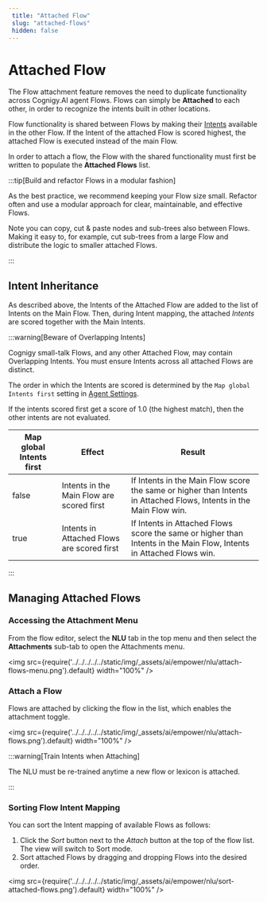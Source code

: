 ```yaml
---
 title: "Attached Flow" 
 slug: "attached-flows" 
 hidden: false 
---
```

# Attached Flow

The Flow attachment feature removes the need to duplicate functionality across Cognigy.AI agent Flows. Flows can simply be **Attached** to each other, in order to recognize the intents built in other locations.

Flow functionality is shared between Flows by making their [Intents](../overview.md#intents) available in the other Flow. If the Intent of the attached Flow is scored highest, the attached Flow is executed instead of the main Flow.

In order to attach a flow, the Flow with the shared functionality must first be written to populate the **Attached Flows** list.

:::tip[Build and refactor Flows in a modular fashion]

  As the best practice, we recommend keeping your Flow size small. Refactor often and use a modular approach for clear, maintainable, and effective Flows.

  Note you can copy, cut & paste nodes and sub-trees also between Flows. Making it easy to, for example, cut sub-trees from a large Flow and distribute the logic to smaller attached Flows.

:::


## Intent Inheritance

As described above, the Intents of the Attached Flow are added to the list of Intents on the Main Flow. Then, during Intent mapping, the attached *Intents* are scored together with the Main Intents.

:::warning[Beware of Overlapping Intents]

  Cognigy small-talk Flows, and any other Attached Flow, may contain Overlapping Intents. You must ensure Intents across all attached Flows are distinct.

  The order in which the Intents are scored is determined by the `Map global Intents first` setting in [Agent Settings](../../../administer/access/project-settings.md).

  If the intents scored first get a score of 1.0 (the highest match), then the other intents are not evaluated.

  | Map global Intents first | Effect                                     | Result                                                                                                              |
  |--------------------------|--------------------------------------------|---------------------------------------------------------------------------------------------------------------------|
  | false                    | Intents in the Main Flow are scored first  | If Intents in the Main Flow score the same or higher than Intents in Attached Flows, Intents in the Main Flow win.  |
  | true                     | Intents in Attached Flows are scored first | If Intents in Attached Flows score the same or higher than Intents in the Main Flow, Intents in Attached Flows win. |

:::


## Managing Attached Flows

### Accessing the Attachment Menu

From the flow editor, select the **NLU** tab in the top menu and then select the **Attachments** sub-tab to open the Attachments menu.

<img src={require('../../../../../static/img/_assets/ai/empower/nlu/attach-flows-menu.png').default} width="100%" />

### Attach a Flow

Flows are attached by clicking the flow in the list, which enables the attachment toggle.

<img src={require('../../../../../static/img/_assets/ai/empower/nlu/attach-flows.png').default} width="100%" />

:::warning[Train Intents when Attaching]

  The NLU must be re-trained anytime a new flow or lexicon is attached.

:::


### Sorting Flow Intent Mapping

You can sort the Intent mapping of available Flows as follows:

1. Click the *Sort* button next to the *Attach* button at the top of the flow list. The view will switch to Sort mode.
2. Sort attached Flows by dragging and dropping Flows into the desired order.

<img src={require('../../../../../static/img/_assets/ai/empower/nlu/sort-attached-flows.png').default} width="100%" />